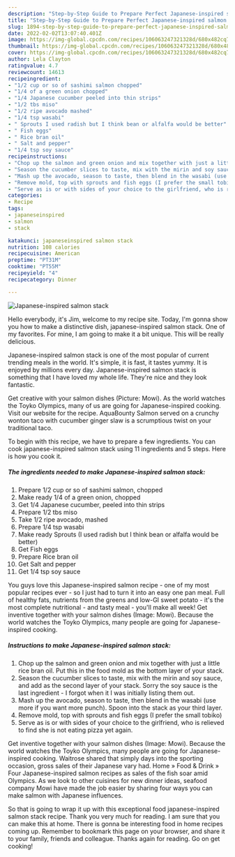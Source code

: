 ```yaml
---
description: "Step-by-Step Guide to Prepare Perfect Japanese-inspired salmon stack"
title: "Step-by-Step Guide to Prepare Perfect Japanese-inspired salmon stack"
slug: 1894-step-by-step-guide-to-prepare-perfect-japanese-inspired-salmon-stack
date: 2022-02-02T13:07:40.401Z
image: https://img-global.cpcdn.com/recipes/106063247321328d/680x482cq70/japanese-inspired-salmon-stack-recipe-main-photo.jpg
thumbnail: https://img-global.cpcdn.com/recipes/106063247321328d/680x482cq70/japanese-inspired-salmon-stack-recipe-main-photo.jpg
cover: https://img-global.cpcdn.com/recipes/106063247321328d/680x482cq70/japanese-inspired-salmon-stack-recipe-main-photo.jpg
author: Lela Clayton
ratingvalue: 4.7
reviewcount: 14613
recipeingredient:
- "1/2 cup or so of sashimi salmon chopped"
- "1/4 of a green onion chopped"
- "1/4 Japanese cucumber peeled into thin strips"
- "1/2 tbs miso"
- "1/2 ripe avocado mashed"
- "1/4 tsp wasabi"
- " Sprouts I used radish but I think bean or alfalfa would be better"
- " Fish eggs"
- " Rice bran oil"
- " Salt and pepper"
- "1/4 tsp soy sauce"
recipeinstructions:
- "Chop up the salmon and green onion and mix together with just a little rice bran oil. Put this in the food mold as the bottom layer of your stack."
- "Season the cucumber slices to taste, mix with the mirin and soy sauce, and add as the second layer of your stack. Sorry the soy sauce is the last ingredient - I forgot when it I was initially listing them out."
- "Mash up the avocado, season to taste, then blend in the wasabi (use more if you want more punch). Spoon into the stack as your third layer."
- "Remove mold, top with sprouts and fish eggs (I prefer the small tobiko)"
- "Serve as is or with sides of your choice to the girlfriend, who is relieved to find she is not eating pizza yet again."
categories:
- Recipe
tags:
- japaneseinspired
- salmon
- stack

katakunci: japaneseinspired salmon stack 
nutrition: 108 calories
recipecuisine: American
preptime: "PT31M"
cooktime: "PT55M"
recipeyield: "4"
recipecategory: Dinner

---
```



![Japanese-inspired salmon stack](https://img-global.cpcdn.com/recipes/106063247321328d/680x482cq70/japanese-inspired-salmon-stack-recipe-main-photo.jpg)

Hello everybody, it's Jim, welcome to my recipe site. Today, I'm gonna show you how to make a distinctive dish, japanese-inspired salmon stack. One of my favorites. For mine, I am going to make it a bit unique. This will be really delicious.

Japanese-inspired salmon stack is one of the most popular of current trending meals in the world. It's simple, it is fast, it tastes yummy. It is enjoyed by millions every day. Japanese-inspired salmon stack is something that I have loved my whole life. They're nice and they look fantastic.

Get creative with your salmon dishes (Picture: Mowi). As the world watches the Toyko Olympics, many of us are going for Japanese-inspired cooking. Visit our website for the recipe. AquaBounty Salmon served on a crunchy wonton taco with cucumber ginger slaw is a scrumptious twist on your traditional taco.


To begin with this recipe, we have to prepare a few ingredients. You can cook japanese-inspired salmon stack using 11 ingredients and 5 steps. Here is how you cook it.

<!--inarticleads1-->

##### The ingredients needed to make Japanese-inspired salmon stack:

1. Prepare 1/2 cup or so of sashimi salmon, chopped
1. Make ready 1/4 of a green onion, chopped
1. Get 1/4 Japanese cucumber, peeled into thin strips
1. Prepare 1/2 tbs miso
1. Take 1/2 ripe avocado, mashed
1. Prepare 1/4 tsp wasabi
1. Make ready  Sprouts (I used radish but I think bean or alfalfa would be better)
1. Get  Fish eggs
1. Prepare  Rice bran oil
1. Get  Salt and pepper
1. Get 1/4 tsp soy sauce


You guys love this Japanese-inspired salmon recipe - one of my most popular recipes ever - so I just had to turn it into an easy one pan meal. Full of healthy fats, nutrients from the greens and low-GI sweet potato - it's the most complete nutritional - and tasty meal - you'll make all week! Get inventive together with your salmon dishes (Image: Mowi). Because the world watches the Toyko Olympics, many people are going for Japanese-inspired cooking. 

<!--inarticleads2-->

##### Instructions to make Japanese-inspired salmon stack:

1. Chop up the salmon and green onion and mix together with just a little rice bran oil. Put this in the food mold as the bottom layer of your stack.
1. Season the cucumber slices to taste, mix with the mirin and soy sauce, and add as the second layer of your stack. Sorry the soy sauce is the last ingredient - I forgot when it I was initially listing them out.
1. Mash up the avocado, season to taste, then blend in the wasabi (use more if you want more punch). Spoon into the stack as your third layer.
1. Remove mold, top with sprouts and fish eggs (I prefer the small tobiko)
1. Serve as is or with sides of your choice to the girlfriend, who is relieved to find she is not eating pizza yet again.


Get inventive together with your salmon dishes (Image: Mowi). Because the world watches the Toyko Olympics, many people are going for Japanese-inspired cooking. Waitrose shared that simply days into the sporting occasion, gross sales of their Japanese vary had. Home » Food & Drink » Four Japanese-inspired salmon recipes as sales of the fish soar amid Olympics. As we look to other cuisines for new dinner ideas, seafood company Mowi have made the job easier by sharing four ways you can make salmon with Japanese influences. 

So that is going to wrap it up with this exceptional food japanese-inspired salmon stack recipe. Thank you very much for reading. I am sure that you can make this at home. There is gonna be interesting food in home recipes coming up. Remember to bookmark this page on your browser, and share it to your family, friends and colleague. Thanks again for reading. Go on get cooking!

